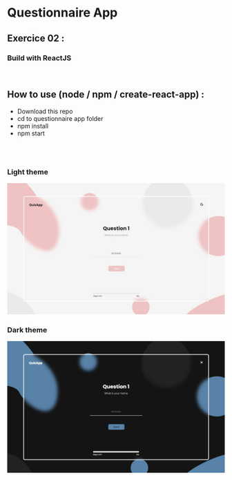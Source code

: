 # Questionnaire App


## Exercice 02 :
### Build with ReactJS
<br>

## How to use (node / npm / create-react-app) :
 - Download this repo
 - cd to questionnaire app folder
 - npm install
 - npm start


<br>
<br>

### Light theme
![Light](./gitfiles/front_light.jpg)

### Dark theme
![Light](./gitfiles/front_dark.jpg)



 



